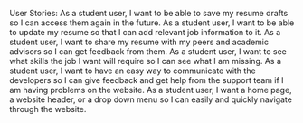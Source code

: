 User Stories:
As a student user, I want to be able to save my resume drafts so I can access them again in the future.
As a student user, I want to be able to update my resume so that I can add relevant job information to it.
As a student user, I want to share my resume with my peers and academic advisors so I can get feedback from them.
As a student user, I want to see what skills the job I want will require so I can see what I am missing.
As a student user, I want to have an easy way to communicate with the developers so I can give feedback and get help from the support team if I am having problems on the website.
As a student user, I want a home page, a website header, or a drop down menu so I can easily and quickly navigate through the website.
